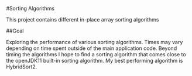 #Sorting Algorithms

This project contains different in-place array sorting algorithms

##Goal

Exploring the performance of various sorting algorithms. Times may vary depending on time spent outside of the main application code. Beyond timing the algorithms I hope to find a sorting algorithm that comes close to the openJDK11 built-in sorting algorithm. My best performing algorithm is HybridSort2.
